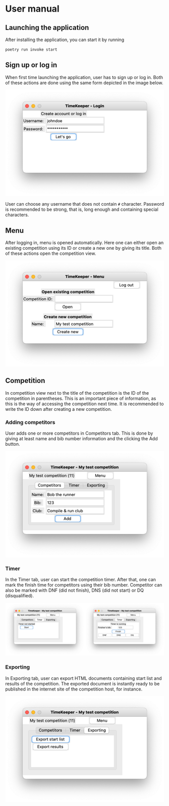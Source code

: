 # User manual

## Launching the application

After installing the application, you can start it by running

```
poetry run invoke start
```

## Sign up or log in

When first time launching the application, user has to sign up or log in.
Both of these actions are done using the same form depicted in the image below.

![login form](assets/login.png)

User can choose any username that does not contain `#` character.
Password is recommended to be strong, that is, long enough and containing special characters.

## Menu

After logging in, menu is opened automatically.
Here one can either open an existing competition using its ID
or create a new one by giving its title.
Both of these actions open the competition view.

![menu](assets/menu.png)

## Competition

In competition view next to the title of the competition is the ID of the competition in parentheses.
This is an important piece of information, as this is the way of accessing the competition next time.
It is recommended to write the ID down after creating a new competition.

### Adding competitors
User adds one or more competitors in Competitors tab.
This is done by giving at least name and bib number information and the clicking the Add button.

![adding competitors](assets/competitor.png)

### Timer

In the Timer tab, user can start the competition timer.
After that, one can mark the finish time for competitors using their bib number.
Competitor can also be marked with DNF (did not finish), DNS (did not start) or DQ (disqualified).

![timer](assets/timer.png)

### Exporting

In Exporting tab, user can export HTML documents containing start list and results of the competition.
The exported document is instantly ready to be published in the internet site of the competition host, for instance.

![exporting](assets/exporting.png)
